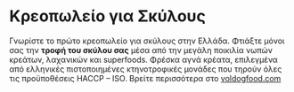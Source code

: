 # Κρεοπωλείο για Σκύλους

Γνωρίστε το πρώτο κρεοπωλείο για σκύλους στην Ελλάδα. Φτιάξτε μόνοι σας την <b>τροφή του σκύλου σας</b> μέσα από την μεγάλη ποικιλία νωπών κρεάτων, λαχανικών και superfoods. Φρέσκα αγνά κρέατα, επιλεγμένα από ελληνικές πιστοποιημένες κτηνοτροφικές μονάδες που τηρούν όλες τις προϋποθέσεις HACCP – ISO. Βρείτε περισσότερα στο <a href="https://www.voldogfood.com/"> voldogfood.com </a>  
